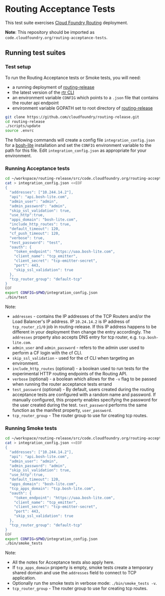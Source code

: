 # Routing Acceptance Tests

This test suite exercises [Cloud Foundry Routing](https://github.com/cloudfoundry/routing-release) deployment.

**Note**: This repository should be imported as `code.cloudfoundry.org/routing-acceptance-tests`.

## Running test suites

### Test setup

To run the Routing Acceptance tests or Smoke tests, you will need:
- a running deployment of [routing-release](https://github.com/cloudfoundry/routing-release)
- the latest version of the [rtr CLI](https://github.com/cloudfoundry/routing-api-cli/releases)
- an environment variable `CONFIG` which points to a `.json` file that contains the router api endpoint
- environment variable GOPATH set to root directory of [routing-release](https://github.com/cloudfoundry/routing-release)
```bash
git clone https://github.com/cloudfoundry/routing-release.git
cd routing-release
./scripts/update
source .envrc
```

The following commands will create a config file `integration_config.json` for a [bosh-lite](https://github.com/cloudfoundry/bosh-lite) installation and set the `CONFIG` environment variable to the path for this file. Edit `integration_config.json` as appropriate for your environment.

### Running Acceptance tests

```bash
cd ~/workspace/routing-release/src/code.cloudfoundry.org/routing-acceptance-tests/
cat > integration_config.json <<EOF
{
  "addresses": ["10.244.14.2"],
  "api": "api.bosh-lite.com",
  "admin_user": "admin",
  "admin_password": "admin",
  "skip_ssl_validation": true,
  "use_http":true,
  "apps_domain": "bosh-lite.com",
  "include_http_routes": true,
  "default_timeout": 120,
  "cf_push_timeout": 120,
  "verbose": true,
  "test_password": "test",
  "oauth": {
    "token_endpoint": "https://uaa.bosh-lite.com",
    "client_name": "tcp_emitter",
    "client_secret": "tcp-emitter-secret",
    "port": 443,
    "skip_ssl_validation": true
  },
  "tcp_router_group": "default-tcp"
}
EOF
export CONFIG=$PWD/integration_config.json
./bin/test

```

Note:
- `addresses` - contains the IP addresses of the TCP Routers and/or the Load Balancer's IP address. IP `10.24.14.2` is IP address of `tcp_router_z1/0` job in routing-release. If this IP address happens to be different in your deployment then change the entry accordingly. The `addresses` property also accepts DNS entry for tcp router, e.g. `tcp.bosh-lite.com`.
- `admin_user` and `admin_password` - refers to the admin user used to perform a CF login with the cf CLI.
- `skip_ssl_validation` - used for the cf CLI when targeting an environment.
- `include_http_routes` (optional) - a boolean used to run tests for the experimental HTTP routing endpoints of the Routing API.
- `verbose` (optional) - a boolean which allows for the `-v` flag to be passed when running the router acceptance tests errand
- `test_password` (optional) -  By default, users created during the routing acceptance tests are configured with a random name and password. If manually configured, this property enables specifying the password for the user created during the test. `test_password` performs the same function as the manifest property, `user_password`.
- `tcp_router_group` - The router group to use for creating tcp routes.

### Running Smoke tests

```bash
cd ~/workspace/routing-release/src/code.cloudfoundry.org/routing-acceptance-tests/
cat > integration_config.json <<EOF
{
  "addresses": ["10.244.14.2"],
  "api": "api.bosh-lite.com",
  "admin_user": "admin",
  "admin_password": "admin",
  "skip_ssl_validation": true,
  "use_http":true,
  "default_timeout": 120,
  "apps_domain": "bosh-lite.com",
  "tcp_apps_domain": "tcp.bosh-lite.com",
  "oauth": {
    "token_endpoint": "https://uaa.bosh-lite.com",
    "client_name": "tcp_emitter",
    "client_secret": "tcp-emitter-secret",
    "port": 443,
    "skip_ssl_validation": true
  },
  "tcp_router_group": "default-tcp"
}
EOF
export CONFIG=$PWD/integration_config.json
./bin/smoke_tests

```

Note:
- All the notes for Acceptance tests also apply here.
- If `tcp_apps_domain` property is empty, smoke tests create a temporary shared domain and use the `addresses` field to connect to TCP application.
- Optionally run the smoke tests in verbose mode: `./bin/smoke_tests -v`.
- `tcp_router_group` - The router group to use for creating tcp routes.
